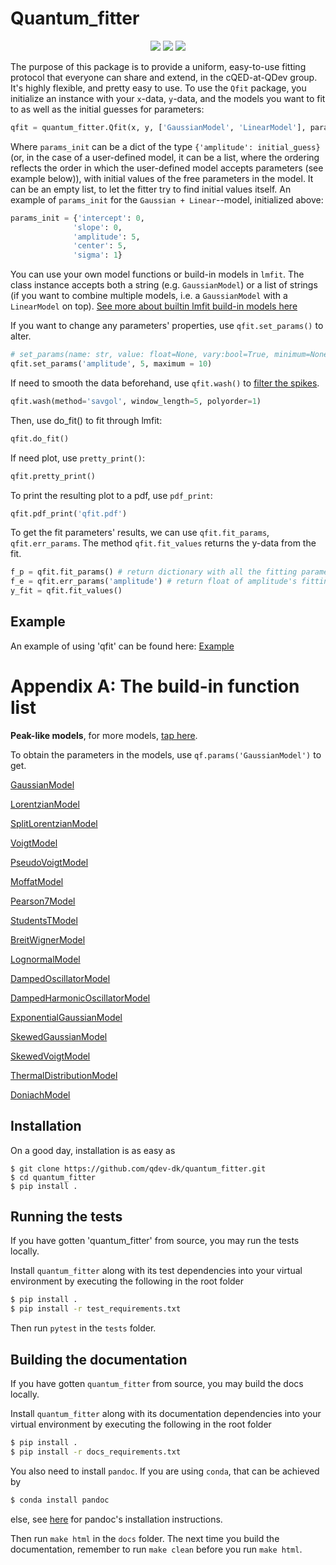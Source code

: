 # Quantum_fitter
<p align="center">
  <img src="https://img.shields.io/static/v1?style=for-the-badge&label=code-status&message=Good!&color=green"/>
  <img src="https://img.shields.io/static/v1?style=for-the-badge&label=initial-commit&message=Kian-Gao&color=inactive"/>
    <img src="https://img.shields.io/static/v1?style=for-the-badge&label=maintainer&message=Kian-Gao&color=inactive"/>
</p>

The purpose of this package is to provide a uniform, easy-to-use fitting protocol that everyone can share and extend, in the cQED-at-QDev group. It's highly flexible, and pretty easy to use. To use the `Qfit` package, you initialize an instance with your `x`-data, `y`-data, and the models you want to fit to as well as the initial guesses for parameters:
```python
qfit = quantum_fitter.Qfit(x, y, ['GaussianModel', 'LinearModel'], params_init); 
```
Where `params_init` can be a dict of the type `{'amplitude': initial_guess}` (or, in the case of a user-defined model, it can be a list, where the ordering reflects the order in which the user-defined model accepts parameters (see example below)), with initial values of the free parameters in the model. It can be an empty list, to let the fitter try to find initial values itself. An example of `params_init` for the `Gaussian + Linear`--model, initialized above:
```python
params_init = {'intercept': 0,
              'slope': 0,
              'amplitude': 5,
              'center': 5,
              'sigma': 1}
```
You can use your own model functions or build-in models in `lmfit`. The class instance accepts both a string (e.g. `GaussianModel`) or a list of strings (if you want to combine multiple models, i.e. a `GaussianModel` with a `LinearModel` on top).
[See more about builtin lmfit build-in models here](https://lmfit.github.io/lmfit-py/builtin_models.html)

If you want to change any parameters' properties, use `qfit.set_params()` to alter.
```python
# set_params(name: str, value: float=None, vary:bool=True, minimum=None, maximum=None, expression=None, brute_step=None)
qfit.set_params('amplitude', 5, maximum = 10)
```

If need to smooth the data beforehand, use `qfit.wash()` to [filter the spikes](https://docs.scipy.org/doc/scipy/reference/signal.html).
```python
qfit.wash(method='savgol', window_length=5, polyorder=1)
```

Then, use do_fit() to fit through lmfit:
```python 
qfit.do_fit()
```

If need plot, use `pretty_print()`:

```python
qfit.pretty_print()
```
    
To print the resulting plot to a pdf, use `pdf_print`:
```python
qfit.pdf_print('qfit.pdf')
```

To get the fit parameters' results, we can use `qfit.fit_params`, `qfit.err_params`. The method `qfit.fit_values` returns the y-data from the fit.

```python
f_p = qfit.fit_params() # return dictionary with all the fitting parameters 
f_e = qfit.err_params('amplitude') # return float of amplitude's fitting stderr
y_fit = qfit.fit_values()
```



## Example ##
An example of using 'qfit' can be found here: 
[Example](https://qdev-dk.github.io/quantum_fitter/example_notebooks/gaussian_fitting.html)

# Appendix A: The build-in function list
**Peak-like models**, for more models, [tap here](https://lmfit.github.io/lmfit-py/builtin_models.html).

To obtain the parameters in the models, use ```qf.params('GaussianModel')``` to get.

[GaussianModel](https://lmfit.github.io/lmfit-py/builtin_models.html#gaussianmodel)

[LorentzianModel](https://lmfit.github.io/lmfit-py/builtin_models.html#lorentzianmodel)

[SplitLorentzianModel](https://lmfit.github.io/lmfit-py/builtin_models.html#splitlorentzianmodel)

[VoigtModel](https://lmfit.github.io/lmfit-py/builtin_models.html#voigtmodel)

[PseudoVoigtModel](https://lmfit.github.io/lmfit-py/builtin_models.html#pseudovoigtmodel)

[MoffatModel](https://lmfit.github.io/lmfit-py/builtin_models.html#moffatmodel)

[Pearson7Model](https://lmfit.github.io/lmfit-py/builtin_models.html#pearson7model)

[StudentsTModel](https://lmfit.github.io/lmfit-py/builtin_models.html#studentstmodel)

[BreitWignerModel](https://lmfit.github.io/lmfit-py/builtin_models.html#breitwignermodel)

[LognormalModel](https://lmfit.github.io/lmfit-py/builtin_models.html#lognormalmodel)

[DampedOscillatorModel](https://lmfit.github.io/lmfit-py/builtin_models.html#dampedoscillatormodel)

[DampedHarmonicOscillatorModel](https://lmfit.github.io/lmfit-py/builtin_models.html#dampedharmonicoscillatormodel)

[ExponentialGaussianModel](https://lmfit.github.io/lmfit-py/builtin_models.html#exponentialgaussianmodel)

[SkewedGaussianModel](https://lmfit.github.io/lmfit-py/builtin_models.html#skewedgaussianmodel)

[SkewedVoigtModel](https://lmfit.github.io/lmfit-py/builtin_models.html#skewedvoigtmodel)

[ThermalDistributionModel](https://lmfit.github.io/lmfit-py/builtin_models.html#thermaldistributionmodel)

[DoniachModel](https://lmfit.github.io/lmfit-py/builtin_models.html#doniachmodel)

## Installation

On a good day, installation is as easy as
```
$ git clone https://github.com/qdev-dk/quantum_fitter.git
$ cd quantum_fitter
$ pip install .
```

## Running the tests

If you have gotten 'quantum_fitter' from source, you may run the tests locally.

Install `quantum_fitter` along with its test dependencies into your virtual environment by executing the following in the root folder

```bash
$ pip install .
$ pip install -r test_requirements.txt
```

Then run `pytest` in the `tests` folder.

## Building the documentation

If you have gotten `quantum_fitter` from source, you may build the docs locally.

Install `quantum_fitter` along with its documentation dependencies into your virtual environment by executing the following in the root folder

```bash
$ pip install .
$ pip install -r docs_requirements.txt
```

You also need to install `pandoc`. If you are using `conda`, that can be achieved by

```bash
$ conda install pandoc
```
else, see [here](https://pandoc.org/installing.html) for pandoc's installation instructions.

Then run `make html` in the `docs` folder. The next time you build the documentation, remember to run `make clean` before you run `make html`.
